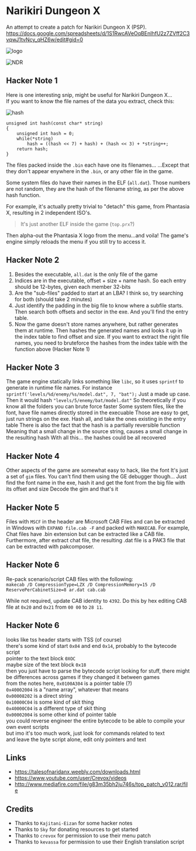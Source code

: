 # Narikiri Dungeon X
An attempt to create a patch for Narikiri Dungeon X (PSP).  
https://docs.google.com/spreadsheets/d/1S1RwcAVeOqBEnIhfU2z7ZVff2C3vqwJ1tvNcy_qHZ6w/edit#gid=0

![logo](https://raw.githubusercontent.com/pnvnd/Narikiri-Dungeon-X/main/images/GITHUB_cover.png)  

![NDR](https://raw.githubusercontent.com/pnvnd/Narikiri-Dungeon-X/main/images/ndr.png)  

## Hacker Note 1
Here is one interesting snip, might be useful for Narikiri Dungeon X...  
If you want to know the file names of the data you extract, check this:

![hash](https://raw.githubusercontent.com/pnvnd/Narikiri-Dungeon-X/main/images/hash.png)  

```
unsigned int hash(const char* string)
{
    unsigned int hash = 0;
    while(*string)
        hash = ((hash << 7) + hash) + (hash << 3) + *string++;
    return hash;
}
```

The files packed inside the `.bin` each have one its filenames...
...Except that they don't appear enywhere in the `.bin`, or any other file in the game.  

Some system files do have their names in the ELF (`all.dat`).
Those numbers are not random, they are the hash of the filename string, as per the above hash function.

For example, it's actually pretty trivial to "detach" this game, from Phantasia X, resulting in 2 independent ISO's.
> It's just another ELF inside the game (`top.prx`?)

Then alpha-out the Phantasia X logo from the menu...and voila!
The game's engine simply reloads the menu if you still try to access it.


## Hacker Note 2
1. Besides the executable, `all.dat` is the only file of the game
2. Indices are in the executable, offset + size + name hash.  So each entry should be 12-bytes, given each member 32-bits
3. Are the "sub-files" padded to start at an LBA? I think so, try searching for both (should take 2 minutes)
4. Just identify the padding in the big file to know where a subfile starts. Then search both offsets and sector in the exe. And you'll find the entry table.
5. Now the game doesn't store names anywhere, but rather generates them at runtime. Then hashes the generated names and looks it up in the index table to find offset and size. If you want to extract the right file names, you need to bruteforce the hashes from the index table with the function above (Hacker Note 1)

## Hacker Note 3
The game engine statically links something like `libc`, so it uses `sprintf` to generate in runtime file names.
For instance `sprintf('levels/%d/enemy/%s/model.dat", 7, "bat");`
Just a made up case. Then it would hash `"levels/5/enemy/bat/model.dat"`
So theoretically if you know all the folders you can brute force faster
Some system files, like the font, have file names directly stored in the execuable
Those are easy to get, just run strings on the exe. Hash all, and take the ones existing in the entry table
There is also the fact that the hash is a partially reversible function
Meaning that a small change in the source string, causes a small change in the resulting hash
With all this... the hashes could be all recovered

## Hacker Note 4
Other aspects of the game are somewhat easy to hack, like the font
It's just a set of `gim` files. You can't find them using the GE debugger though...
Just find the font name in the exe, hash it and get the font from the big file with its offset and size
Decode the gim and that's it

## Hacker Note 5
Files with `MSCF` in the header are Microsoft CAB Files and can be extracted in Windows with `EXPAND file.cab -F` and packed with `MAKECAB`.  For example, Chat files have .bin extension but can be extracted like a CAB file.  Furthermore, after extract chat file, the resulting .dat file is a PAK3 file that can be extracted with pakcomposer.

## Hacker Note 6
Re-pack scenario/script CAB files with the following:  
`makecab /D CompressionType=LZX /D CompressionMemory=15 /D ReservePerCabinetSize=8 ar.dat cab.cab`  

While not required, update CAB identity to `4392`.  Do this by hex editing CAB file at `0x20` and `0x21` from `00 00` to `28 11`.

## Hacker Note 6
looks like tss header starts with TSS (of course)  
there's some kind of start `0x04` and end `0x14`, probably to the bytecode script  
pointer to the text block `0XOC`  
maybe size of the text block `0x18`  
then you just have to parse the bytecode script looking for stuff, there might be differences across games if they changed it between games  
from the notes here, `0x0100A304` is a pointer table (?)  
`0x40002004` is a "name array", whatever that means  
`0x00008202` is a direct string  
`0x10000C04` is some kind of skit thing  
`0x40000C04` is a different type of skit thing  
`0x00002004` is some other kind of pointer table  
you could reverse engineer the entire bytecode to be able to compile your own event scripts  
but imo it's too much work, just look for commands related to text  
and leave the byte script alone, edit only pointers and text  

## Links
- https://talesofnaridanx.weebly.com/downloads.html
- https://www.youtube.com/user/Crevox/videos
- http://www.mediafire.com/file/g83m35bh2ju746s/top_patch_v012.rar/file

## Credits
- Thanks to `Kajitani-Eizan` for some hacker notes
- Thanks to `Sky` for donating resources to get started
- Thanks to `crevox` for permission to use their menu patch
- Thanks to `kevassa` for permission to use their English translation script
